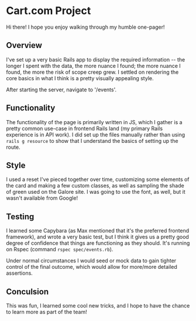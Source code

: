 # Cart.com Project

Hi there! I hope you enjoy walking through my humble one-pager!

## Overview

I've set up a very basic Rails app to display the required information -- the longer I spent with the data, the more nuance I found; the more nuance I found, the more the risk of scope creep grew. I settled on rendering the core basics in what I think is a pretty visually appealing style.

After starting the server, navigate to '/events'.

## Functionality

The functionality of the page is primarily written in JS, which I gather is a pretty common use-case in frontend Rails land (my primary Rails experience is in API work). I did set up the files manually rather than using `rails g resource` to show that I understand the basics of setting up the route.

## Style

I used a reset I've pieced together over time, customizing some elements of the card and making a few custom classes, as well as sampling the shade of green used on the Galore site. I was going to use the font, as well, but it wasn't available from Google!

## Testing

I learned some Capybara (as Max mentioned that it's the preferred frontend framework), and wrote a very basic test, but I think it gives us a pretty good degree of confidence that things are functioning as they should. It's running on Rspec (command `rspec spec/events.rb`).

Under normal circumstances I would seed or mock data to gain tighter control of the final outcome, which would allow for more/more detailed assertions.

## Conculsion

This was fun, I learned some cool new tricks, and I hope to have the chance to learn more as part of the team!